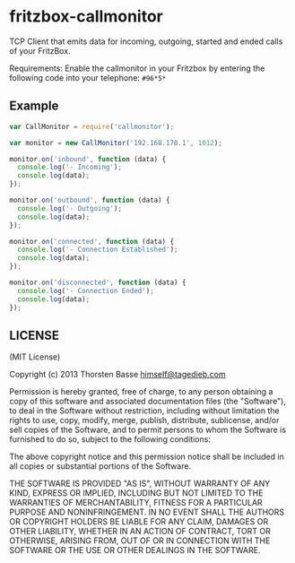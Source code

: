fritzbox-callmonitor
====================

TCP Client that emits data for incoming, outgoing, started and ended calls of your FritzBox.

Requirements:
Enable the callmonitor in your Fritzbox by entering the following code into your telephone: `#96*5*`


## Example

```js
var CallMonitor = require('callmonitor');

var monitor = new CallMonitor('192.168.178.1', 1012);

monitor.on('inbound', function (data) {
  console.log('- Incoming');
  console.log(data);
});

monitor.on('outbound', function (data) {
  console.log('- Outgoing');
  console.log(data);
});

monitor.on('connected', function (data) {
  console.log('- Connection Established');
  console.log(data);
});

monitor.on('disconnected', function (data) {
  console.log('- Connection Ended');
  console.log(data);
});
```

## LICENSE

(MIT License)

Copyright (c) 2013 Thorsten Basse <himself@tagedieb.com>

Permission is hereby granted, free of charge, to any person obtaining
a copy of this software and associated documentation files (the
"Software"), to deal in the Software without restriction, including
without limitation the rights to use, copy, modify, merge, publish,
distribute, sublicense, and/or sell copies of the Software, and to
permit persons to whom the Software is furnished to do so, subject to
the following conditions:

The above copyright notice and this permission notice shall be
included in all copies or substantial portions of the Software.

THE SOFTWARE IS PROVIDED "AS IS", WITHOUT WARRANTY OF ANY KIND,
EXPRESS OR IMPLIED, INCLUDING BUT NOT LIMITED TO THE WARRANTIES OF
MERCHANTABILITY, FITNESS FOR A PARTICULAR PURPOSE AND
NONINFRINGEMENT. IN NO EVENT SHALL THE AUTHORS OR COPYRIGHT HOLDERS BE
LIABLE FOR ANY CLAIM, DAMAGES OR OTHER LIABILITY, WHETHER IN AN ACTION
OF CONTRACT, TORT OR OTHERWISE, ARISING FROM, OUT OF OR IN CONNECTION
WITH THE SOFTWARE OR THE USE OR OTHER DEALINGS IN THE SOFTWARE.